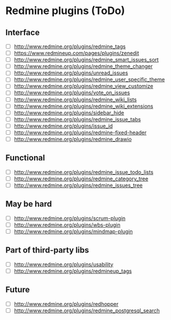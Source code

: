 
# Redmine plugins (ToDo)

## Interface

* [ ] http://www.redmine.org/plugins/redmine_tags
* [ ] https://www.redmineup.com/pages/plugins/zenedit
* [ ] http://www.redmine.org/plugins/redmine_smart_issues_sort
* [ ] http://www.redmine.org/plugins/redmine_theme_changer
* [ ] http://www.redmine.org/plugins/unread_issues
* [ ] http://www.redmine.org/plugins/redmine_user_specific_theme
* [ ] http://www.redmine.org/plugins/redmine_view_customize
* [ ] http://www.redmine.org/plugins/vote_on_issues
* [ ] http://www.redmine.org/plugins/redmine_wiki_lists
* [ ] http://www.redmine.org/plugins/redmine_wiki_extensions
* [ ] http://www.redmine.org/plugins/sidebar_hide
* [ ] http://www.redmine.org/plugins/redmine_issue_tabs
* [ ] http://www.redmine.org/plugins/issue_id
* [ ] http://www.redmine.org/plugins/redmine-fixed-header
* [ ] http://www.redmine.org/plugins/redmine_drawio

## Functional

* [ ] http://www.redmine.org/plugins/redmine_issue_todo_lists
* [ ] http://www.redmine.org/plugins/redmine_category_tree
* [ ] http://www.redmine.org/plugins/redmine_issues_tree

## May be hard

* [ ] http://www.redmine.org/plugins/scrum-plugin
* [ ] http://www.redmine.org/plugins/wbs-plugin
* [ ] http://www.redmine.org/plugins/mindmap-plugin

## Part of third-party libs

* [ ] http://www.redmine.org/plugins/usability
* [ ] http://www.redmine.org/plugins/redmineup_tags

## Future

* [ ] http://www.redmine.org/plugins/redhopper
* [ ] http://www.redmine.org/plugins/redmine_postgresql_search
